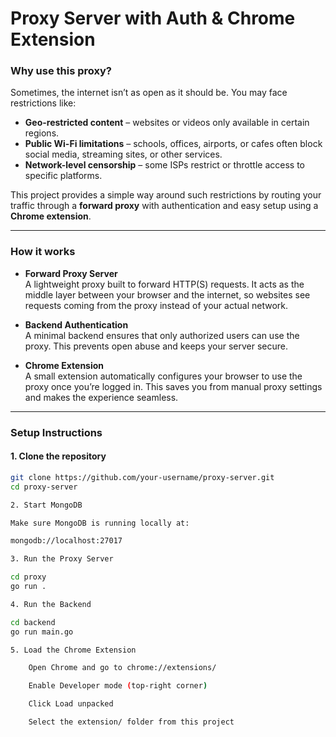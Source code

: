 # Proxy Server with Auth & Chrome Extension

### Why use this proxy?
Sometimes, the internet isn’t as open as it should be. You may face restrictions like:
- **Geo-restricted content** – websites or videos only available in certain regions.  
- **Public Wi-Fi limitations** – schools, offices, airports, or cafes often block social media, streaming sites, or other services.  
- **Network-level censorship** – some ISPs restrict or throttle access to specific platforms.  

This project provides a simple way around such restrictions by routing your traffic through a **forward proxy** with authentication and easy setup using a **Chrome extension**.

---

### How it works
- **Forward Proxy Server**  
  A lightweight proxy built to forward HTTP(S) requests. It acts as the middle layer between your browser and the internet, so websites see requests coming from the proxy instead of your actual network.  

- **Backend Authentication**  
  A minimal backend ensures that only authorized users can use the proxy. This prevents open abuse and keeps your server secure.  

- **Chrome Extension**  
  A small extension automatically configures your browser to use the proxy once you’re logged in. This saves you from manual proxy settings and makes the experience seamless.  

---

### Setup Instructions

#### 1. Clone the repository
```bash
git clone https://github.com/your-username/proxy-server.git
cd proxy-server

2. Start MongoDB

Make sure MongoDB is running locally at:

mongodb://localhost:27017

3. Run the Proxy Server

cd proxy
go run .

4. Run the Backend

cd backend
go run main.go

5. Load the Chrome Extension

    Open Chrome and go to chrome://extensions/

    Enable Developer mode (top-right corner)

    Click Load unpacked

    Select the extension/ folder from this project

